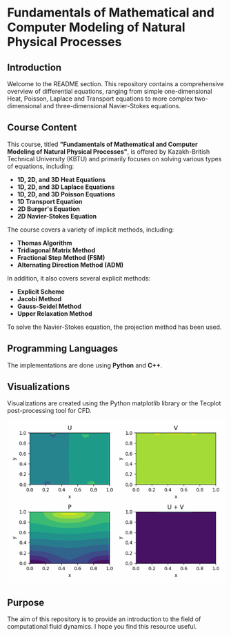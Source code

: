 # Fundamentals of Mathematical and Computer Modeling of Natural Physical Processes

## Introduction

Welcome to the README section. This repository contains a comprehensive overview of differential equations, ranging from simple one-dimensional Heat, Poisson, Laplace and Transport equations to more complex two-dimensional and three-dimensional Navier-Stokes equations.

## Course Content

This course, titled **"Fundamentals of Mathematical and Computer Modeling of Natural Physical Processes"**,  is offered by Kazakh-British Technical University (KBTU) and primarily focuses on solving various types of equations, including:

- **1D, 2D, and 3D Heat Equations**
- **1D, 2D, and 3D Laplace Equations**
- **1D, 2D, and 3D Poisson Equations**
- **1D Transport Equation**
- **2D Burger's Equation**
- **2D Navier-Stokes Equation**

The course covers a variety of implicit methods, including:

- **Thomas Algorithm**
- **Tridiagonal Matrix Method**
- **Fractional Step Method (FSM)**
- **Alternating Direction Method (ADM)**

In addition, it also covers several explicit methods:

- **Explicit Scheme**
- **Jacobi Method**
- **Gauss-Seidel Method**
- **Upper Relaxation Method**

To solve the Navier-Stokes equation, the projection method has been used.

## Programming Languages

The implementations are done using **Python** and **C++**.

## Visualizations
Visualizations are created using the Python matplotlib library or the Tecplot post-processing tool for CFD.

![](https://github.com/Mukhammedali22/MCMPHYSPROCESS-Spring-2024/blob/main/Week13/HW13.gif)

## Purpose

The aim of this repository is to provide an introduction to the field of computational fluid dynamics. I hope you find this resource useful.
